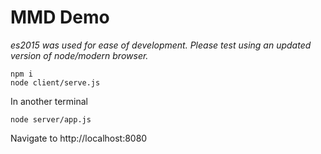 # MMD Demo

_es2015 was used for ease of development.  Please test using an updated version of node/modern browser._

```
npm i
node client/serve.js
```

In another terminal
```
node server/app.js
```

Navigate to http://localhost:8080